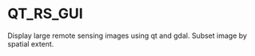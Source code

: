 QT_RS_GUI
=========
Display large remote sensing images using qt and gdal.
Subset image by spatial extent.
